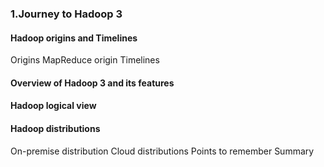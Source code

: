### 1.Journey to Hadoop 3
#### Hadoop origins and Timelines
Origins
MapReduce origin
Timelines
#### Overview of Hadoop 3 and its features
#### Hadoop logical view
#### Hadoop distributions
On-premise distribution
Cloud distributions
Points to remember
Summary
